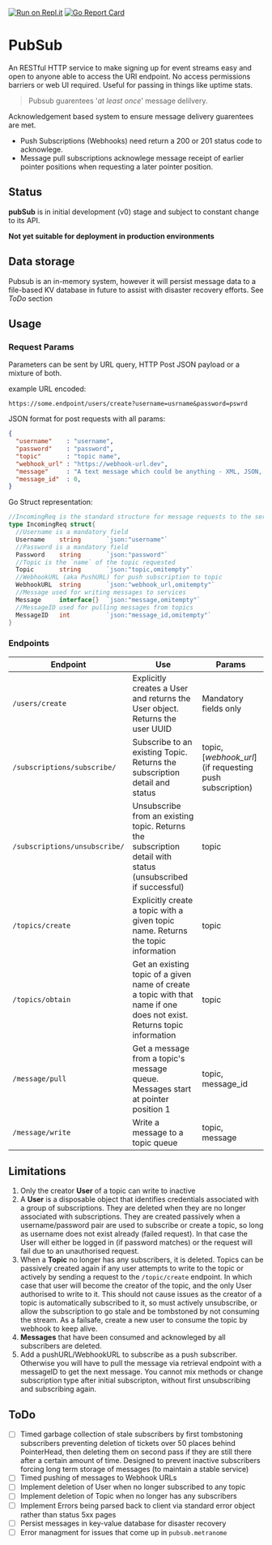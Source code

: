[![Run on Repl.it](https://repl.it/badge/github/CDennis-CR/PubSub)](https://repl.it/github/CDennis-CR/PubSub) 
[![Go Report Card](https://goreportcard.com/badge/github.com/CDennis-CR/PubSub)](https://goreportcard.com/report/github.com/CDennis-CR/PubSub)

# PubSub
An RESTful HTTP service to make signing up for event streams easy and open to anyone able to access the URI endpoint. No access permissions barriers or web UI required. Useful for passing in things like uptime stats.

> Pubsub guarentees '*at least once*' message delilvery.

Acknowledgement based system to ensure message delivery guarentees are met.
- Push Subscriptions (Webhooks) need return a 200 or 201 status code to acknowlege. 
- Message pull subscriptions acknowlege message receipt of earlier pointer positions when requesting a later pointer position.

## Status
**pubSub** is in initial development (v0) stage and subject to constant change to its API.

**Not yet suitable for deployment in production environments**

## Data storage
Pubsub is an in-memory system, however it will persist message data to a file-based KV database in future to assist with disaster recovery efforts. See *ToDo* section

## Usage
### Request Params
Parameters can be sent by URL query, HTTP Post  JSON payload or a mixture of both.

example URL encoded:
```http
https://some.endpoint/users/create?username=usrname&password=pswrd
```

JSON format for post requests with all params: 
```JSON
{
  "username"    : "username",
  "password"    : "password",
  "topic"       : "topic name",
  "webhook_url" : "https://webhook-url.dev",
  "message"     : "A text message which could be anything - XML, JSON, markdown, etc",
  "message_id"  : 0,
}
```
Go Struct representation:
```go
//IncomingReq is the standard structure for message requests to the service
type IncomingReq struct{
  //Username is a mandatory field
  Username    string       `json:"username"`
  //Password is a mandatory field
  Password    string       `json:"password"`
  //Topic is the `name` of the topic requested 
  Topic       string       `json:"topic,omitempty"`
  //WebhookURL (aka PushURL) for push subscription to topic
  WebhookURL  string       `json:"webhook_url,omitempty"`
  //Message used for writing messages to services
  Message     interface{}  `json:"message,omitempty"`
  //MessageID used for pulling messages from topics
  MessageID   int          `json:"message_id,omitempty"`
}
```
### Endpoints
|Endpoint|Use|Params|
|-|-|-|
|`/users/create`|Explicitly creates a User and returns the User object. Returns the user UUID|Mandatory fields only|
|`/subscriptions/subscribe/`|Subscribe to an existing Topic. Returns the subscription detail and status|topic, [*webhook_url*] (if requesting push subscription)|
|`/subscriptions/unsubscribe/`|Unsubscribe from an existing topic. Returns the subscription detail with status (unsubscribed if successful)|topic|
|`/topics/create`|Explicitly create a topic with a given topic name. Returns the topic information|topic|
|`/topics/obtain`|Get an existing topic of a given name of create a topic with that name if one does not exist. Returns topic information|topic|
|`/message/pull`|Get a message from a topic's message queue. Messages start at pointer position 1|topic, message_id|
|`/message/write`|Write a message to a topic queue|topic, message|


## Limitations
1. Only the creator **User** of a topic can write to inactive
1. A **User** is a disposable object that identifies credentials associated with a group of subscriptions. They are deleted when they are no longer associated with subscriptions. They are created passively when a username/password pair are used to subscribe or create a topic, so long as username does not exist already (failed request). In that case the User will either be logged in (if password matches) or the request will fail due to an unauthorised request.
1. When a **Topic** no longer has any subscribers, it is deleted. Topics can be passively created again if any user attempts to write to the topic or actively by sending a request to the `/topic/create` endpoint. In which case that user will become the creator of the topic, and the only User authorised to write to it. This should not cause issues as the creator of a topic is automatically subscribed to it, so must actively unsubscribe, or allow the subscription to go stale and be tombstoned by not consuming the stream. As a failsafe, create a new user to consume the topic by webhook to keep alive.
1. **Messages** that have been consumed and acknowleged by all subscribers are deleted. 
1. Add a pushURL/WebhookURL to subscribe as a push subscriber. Otherwise you will have to pull the message via retrieval endpoint with a messageID to get the next message. You cannot mix methods or change subscription type after initial subscripton, without first unsubscribing and subscribing again.

## ToDo
- [ ] Timed garbage collection of stale subscribers by first tombstoning subscribers preventing deletion of tickets over 50 places behind PointerHead, then deleting them on second pass if they are still there after a certain amount of time. Designed to prevent inactive subscribers forcing long term storage of messages (to maintain a stable service)
- [ ] Timed pushing of messages to Webhook URLs
- [ ] Implement deletion of User when no longer subscribed to any topic
- [ ] Implement deletion of Topic when no longer has any subscribers
- [ ] Implement Errors being parsed back to client via standard error object rather than status 5xx pages 
- [ ] Persist messages in key-value database for disaster recovery
- [ ] Error managment for issues that come up in `pubsub.metranome`